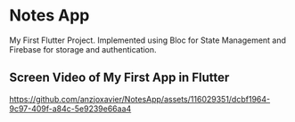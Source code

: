 # Notes App

My First Flutter Project. Implemented using Bloc for State Management and Firebase for storage and authentication.

## Screen Video of My First App in Flutter

https://github.com/anzjoxavier/NotesApp/assets/116029351/dcbf1964-9c97-409f-a84c-5e9239e66aa4

